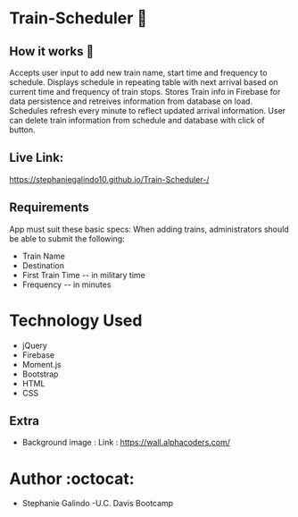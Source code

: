 # Train-Scheduler :train2: 

## How it works :ticket:
Accepts user input to add new train name, start time and frequency to schedule. Displays schedule in repeating table with next arrival based on current time and frequency of train stops. Stores Train info in Firebase for data persistence and retreives information from database on load. Schedules refresh every minute to reflect updated arrival information. User can delete train information from schedule and database with click of button.

## Live Link:
https://stephaniegalindo10.github.io/Train-Scheduler-/

## Requirements
App must suit these basic specs:
When adding trains, administrators should be able to submit the following:
* Train Name
* Destination
* First Train Time -- in military time
* Frequency -- in minutes

# Technology Used
* jQuery
* Firebase
* Moment.js
* Bootstrap
* HTML
* CSS

## Extra
* Background image : Link : https://wall.alphacoders.com/

# Author :octocat:
* Stephanie Galindo -U.C. Davis Bootcamp

